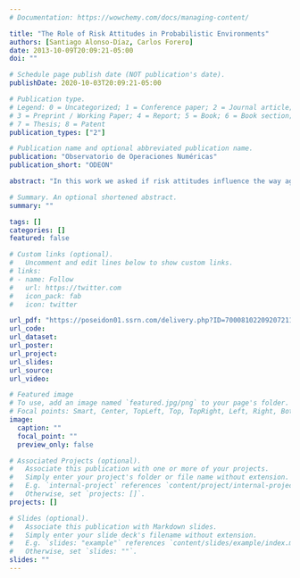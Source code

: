 ```yaml
---
# Documentation: https://wowchemy.com/docs/managing-content/

title: "The Role of Risk Attitudes in Probabilistic Environments"
authors: [Santiago Alonso-Díaz, Carlos Forero]
date: 2013-10-09T20:09:21-05:00
doi: ""

# Schedule page publish date (NOT publication's date).
publishDate: 2020-10-03T20:09:21-05:00

# Publication type.
# Legend: 0 = Uncategorized; 1 = Conference paper; 2 = Journal article;
# 3 = Preprint / Working Paper; 4 = Report; 5 = Book; 6 = Book section;
# 7 = Thesis; 8 = Patent
publication_types: ["2"]

# Publication name and optional abbreviated publication name.
publication: "Observatorio de Operaciones Numéricas"
publication_short: "ODEON"

abstract: "In this work we asked if risk attitudes influence the way agents learn in a probabilistic environment. For that purpose, 31 male students played a version of a well-known game called the multi-armed bandit (with four levers/buttons). We found that after controlling for cognitive abilities (i.e. Raven’s test), risk seekers in gains preferred to explore in this environment, rather than exploit options, even if one of them was clearly more rewarding. We briefly discuss the reasons and some implications for financial decision theories, in particular, for Bayesian and behavioral proposals"

# Summary. An optional shortened abstract.
summary: ""

tags: []
categories: []
featured: false

# Custom links (optional).
#   Uncomment and edit lines below to show custom links.
# links:
# - name: Follow
#   url: https://twitter.com
#   icon_pack: fab
#   icon: twitter

url_pdf: "https://poseidon01.ssrn.com/delivery.php?ID=700081022092072113127123067092103089010076064020040013104095091123090081126112108025026057038062020002124109069081112114117122006010088060018024080003024078090088022060020008101027099117024021091119082111119016117031118024098025075111087082101114098124&EXT=pdf"
url_code:
url_dataset:
url_poster:
url_project:
url_slides:
url_source:
url_video:

# Featured image
# To use, add an image named `featured.jpg/png` to your page's folder. 
# Focal points: Smart, Center, TopLeft, Top, TopRight, Left, Right, BottomLeft, Bottom, BottomRight.
image:
  caption: ""
  focal_point: ""
  preview_only: false

# Associated Projects (optional).
#   Associate this publication with one or more of your projects.
#   Simply enter your project's folder or file name without extension.
#   E.g. `internal-project` references `content/project/internal-project/index.md`.
#   Otherwise, set `projects: []`.
projects: []

# Slides (optional).
#   Associate this publication with Markdown slides.
#   Simply enter your slide deck's filename without extension.
#   E.g. `slides: "example"` references `content/slides/example/index.md`.
#   Otherwise, set `slides: ""`.
slides: ""
---
```

